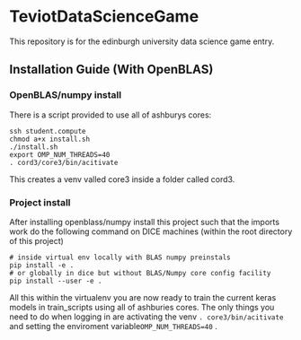 # TeviotDataScienceGame
This repository is for the edinburgh university data science game entry.

## Installation Guide (With OpenBLAS)

### OpenBLAS/numpy install

There is a script provided to use all of ashburys cores:

    ssh student.compute
    chmod a+x install.sh
    ./install.sh
    export OMP_NUM_THREADS=40
    . cord3/core3/bin/acitivate

This creates a venv valled core3 inside a folder called cord3. 

### Project install

After installing openblass/numpy install this project such that the imports work do the following command
on DICE machines (within the root directory of this project)

    # inside virtual env locally with BLAS numpy preinstals
    pip install -e .
    # or globally in dice but without BLAS/Numpy core config facility
    pip install --user -e .

All this within the virtualenv you are now ready to train the current keras models in train_scripts using all 
of ashburies cores. The only things you need to do when logging in are activating the venv ```. core3/bin/acitivate``` and setting the enviroment variable```OMP_NUM_THREADS=40``` .
